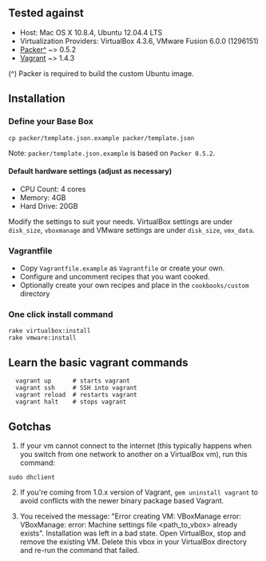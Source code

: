 ## Tested against

* Host: Mac OS X 10.8.4, Ubuntu 12.04.4 LTS
* Virtualization Providers: VirtualBox 4.3.6, VMware Fusion 6.0.0 (1296151)
* [Packer^](http://www.packer.io/downloads.html) ~> 0.5.2
* [Vagrant](http://downloads.vagrantup.com/) ~> 1.4.3

(^) Packer is required to build the custom Ubuntu image.

## Installation

### Define your Base Box

```
cp packer/template.json.example packer/template.json
```

Note: `packer/template.json.example` is based on `Packer 0.5.2`.

#### Default hardware settings (adjust as necessary)

  * CPU Count: 4 cores
  * Memory: 4GB
  * Hard Drive: 20GB

  Modify the settings to suit your needs. VirtualBox settings are under `disk_size`, `vboxmanage` and VMware settings are under `disk_size`, `vmx_data`.

### Vagrantfile

  * Copy `Vagrantfile.example` as `Vagrantfile` or create your own.
  * Configure and uncomment recipes that you want cooked.
  * Optionally create your own recipes and place in the `cookbooks/custom` directory

### One click install command

```
rake virtualbox:install
rake vmware:install
```

## Learn the basic vagrant commands

```
  vagrant up      # starts vagrant
  vagrant ssh     # SSH into vagrant
  vagrant reload  # restarts vagrant
  vagrant halt    # stops vagrant
```

## Gotchas

1. If your vm cannot connect to the internet (this typically happens when you switch from one network to another on a VirtualBox vm), run this command:

```
sudo dhclient
```

2. If you're coming from 1.0.x version of Vagrant, `gem uninstall vagrant` to avoid conflicts with the newer binary package based Vagrant.

3. You received the message: "Error creating VM: VBoxManage error: VBoxManage: error: Machine settings file <path_to_vbox> already exists". Installation was left in a bad state. Open VirtualBox, stop and remove the existing VM. Delete this vbox in your VirtualBox directory and re-run the command that failed.
